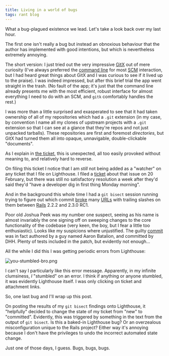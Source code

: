 ```yaml
---
title: Living in a world of bugs
tags: rant blog
---
```


What a bug-plagued existence we lead. Let's take a look back over my last hour.

The first one isn't really a bug but instead an obnoxious behaviour that the author has implemented with good intentions, but which is nevertheless extremely annoying.

The short version: I just tried out the very impressive [GitX](/wiki/GitX) out of mere curiosity (I've always preferred the [command line](/wiki/command_line) for most [SCM](/wiki/SCM) interaction, but I had heard great things about GitX and I was curious to see if it lived up to the praise). I was indeed impressed, but after this brief trial the app went straight in the trash. (No fault of the app; it's just that the command line already presents me with the most efficient, robust interface for almost everything I need to do with an SCM, and `gitk` comfortably handles the rest.)

I was more than a little surprised and exasperated to see that it had taken ownership of all of my repositories which had a `.git` extension (in my case, by convention I name all my clones of upstream projects with a `.git` extension so that I can see at a glance that they're repos and not just unpacked tarballs). These repositories are first and foremost *directories*, but GitX had turned them all into opaque, unnavigable, double-clickable "documents".

As I explain in [the ticket](http://gitx.lighthouseapp.com/projects/17830/tickets/110), this is unexpected, all too easily provoked without meaning to, and relatively hard to reverse.

On filing this ticket I notice that I am *still* not being added as a "watcher" on any ticket that I file on Lighthouse. I filed a [ticket](http://help.lighthouseapp.com/discussions/suggestions/356) about that issue on 20 February, but there was still no satisfactory resolution a week after they'd said they'd "have a developer dig in first thing Monday morning".

And in the background this whole time I had a `git bisect` session running trying to figure out which commit [broke](http://rails.lighthouseapp.com/projects/8994/tickets/2039) many [URLs](/wiki/URLs) with trailing slashes on them between [Rails](/wiki/Rails) 2.2.2 and 2.3.0 RC1.

Poor old Joshua Peek was my number one suspect, seeing as his name is almost invariably the one signing off on sweeping changes to the core functionality of the codebase (very keen, the boy, but I fear a little too enthusiastic). Looks like my suspicions where unjustified. The guilty [commit](http://github.com/rails/rails/commit/fef6c32afe2276dffa0347e25808a86e7a101af1) was in fact authored by a guy named Aaron Batalion, and committed by DHH. Plenty of tests included in the patch, but evidently not enough...

All the while I did this I was getting periodic errors from Lighthouse:

![you-stumbled-bro.png](/system/images/you-stumbled-bro.png)

I can't say I particularly like this error message. Apparently, in my infinite clumsiness, *I* "stumbled" on an error. I think if anything or anyone stumbled, it was evidently Lighthouse itself. I was only clicking on ticket and attachment links.

So, one last bug and I'll wrap up this post.

On posting the results of my `git bisect` findings onto Lighthouse, it "helpfully" decided to change the state of my ticket from "new" to "committed". Evidently, this was triggered by something in the text from the output of `git bisect`. Is this a baked-in Lighthouse bug? Or an overzealous misconfiguration unique to the Rails project? Either way it's annoying because I don't have the privileges to undo the incorrect automated state change.

Just one of those days, I guess. Bugs, bugs, bugs.
